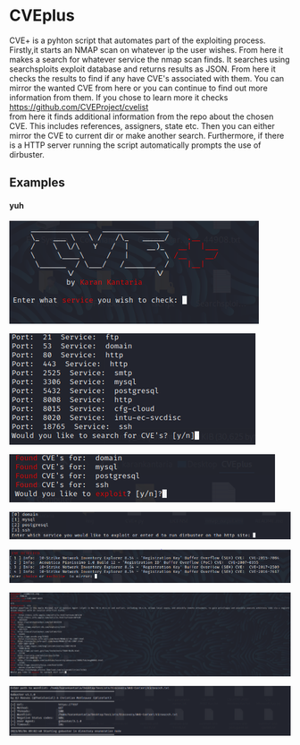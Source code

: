 # CVEplus
CVE+ is a pyhton script that automates part of the exploiting process.
<br>
Firstly,it starts an NMAP scan on whatever ip the user wishes. From here it makes a search for whatever service the nmap scan finds. It searches using searchsploits exploit database and returns results as JSON. 
From here it checks the results to find if any have CVE's associated with them.
You can mirror the wanted CVE from here or you can continue to find out more information from them.
If you chose to learn more it checks https://github.com/CVEProject/cvelist
<br>
from here it finds additional information from the repo about the chosen CVE. This includes references, assigners, state etc.
Then you can either mirror the CVE to current dir or make another search.
Furthermore, if there is a HTTP server running the script automatically prompts the use of dirbuster.

## Examples
#### yuh
![examples1](https://raw.githubusercontent.com/karankantaria/CVEplus/main/img/Capture.PNG)

![examples2](https://raw.githubusercontent.com/karankantaria/CVEplus/main/img/Capture_2.PNG)

![examples2](https://raw.githubusercontent.com/karankantaria/CVEplus/main/img/Capture_3.PNG)

![examples2](https://github.com/karankantaria/CVEplus/blob/main/img/Capture4.PNG)

![examples2](https://raw.githubusercontent.com/karankantaria/CVEplus/main/img/Capture2.PNG)

![examples2](https://raw.githubusercontent.com/karankantaria/CVEplus/main/img/Capture3.PNG)

![examples2](https://github.com/karankantaria/CVEplus/blob/main/img/Capture5.PNG)
